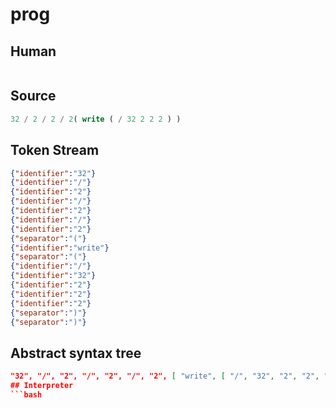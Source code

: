 # prog
## Human
```

```
## Source
```lisp
32 / 2 / 2 / 2( write ( / 32 2 2 2 ) ) 
```
## Token Stream
```json
{"identifier":"32"}
{"identifier":"/"}
{"identifier":"2"}
{"identifier":"/"}
{"identifier":"2"}
{"identifier":"/"}
{"identifier":"2"}
{"separator":"("}
{"identifier":"write"}
{"separator":"("}
{"identifier":"/"}
{"identifier":"32"}
{"identifier":"2"}
{"identifier":"2"}
{"identifier":"2"}
{"separator":")"}
{"separator":")"}
```
## Abstract syntax tree
```json
"32", "/", "2", "/", "2", "/", "2", [ "write", [ "/", "32", "2", "2", "2" ] ]```
## Interpreter
```bash
```